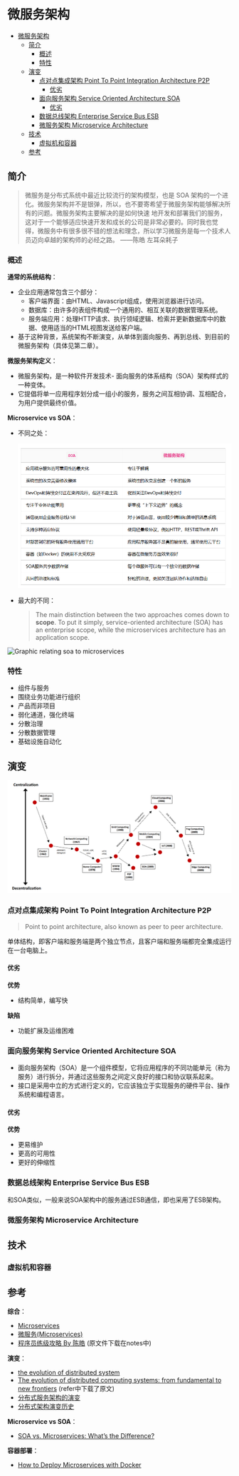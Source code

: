 # 微服务架构

- [微服务架构](#微服务架构)
  - [简介](#简介)
    - [概述](#概述)
    - [特性](#特性)
  - [演变](#演变)
    - [点对点集成架构 Point To Point Integration Architecture P2P](#点对点集成架构-point-to-point-integration-architecture-p2p)
      - [优劣](#优劣)
    - [面向服务架构 Service Oriented Architecture SOA](#面向服务架构-service-oriented-architecture-soa)
      - [优劣](#优劣-1)
    - [数据总线架构 Enterprise Service Bus ESB](#数据总线架构-enterprise-service-bus-esb)
    - [微服务架构 Microservice Architecture](#微服务架构-microservice-architecture)
  - [技术](#技术)
    - [虚拟机和容器](#虚拟机和容器)
  - [参考](#参考)

## 简介

> 微服务是分布式系统中最近比较流行的架构模型，也是 SOA 架构的一个进化。微服务架构并不是银弹，所以，也不要寄希望于微服务架构能够解决所有的问题。微服务架构主要解决的是如何快速 地开发和部署我们的服务，这对于一个能够适应快速开发和成长的公司是非常必要的。同时我也觉 得，微服务中有很多很不错的想法和理念，所以学习微服务是每一个技术人员迈向卓越的架构师的必经之路。 ——陈皓 左耳朵耗子

### 概述

**通常的系统结构**：

- 企业应用通常包含三个部分：
  - 客户端界面：由HTML、Javascript组成，使用浏览器进行访问。
  - 数据库：由许多的表组件构成一个通用的、相互关联的数据管理系统。
  - 服务端应用：处理HTTP请求、执行领域逻辑、检索并更新数据库中的数据、使用适当的HTML视图发送给客户端。
- 基于这种背景，系统架构不断演变，从单体到面向服务、再到总线、到目前的微服务架构（具体见第二章）。

**微服务架构定义**：

- 微服务架构，是一种软件开发技术- 面向服务的体系结构（SOA）架构样式的一种变体。
- 它提倡将单一应用程序划分成一组小的服务，服务之间互相协调、互相配合，为用户提供最终价值。

**Microservice vs SOA**：

- 不同之处：

  ![1](../img/microservice_vs_soa.png)

- 最大的不同：

  > The main distinction between the two approaches comes down to **scope**. To put it simply, service-oriented architecture (SOA) has an enterprise scope, while the microservices architecture has an application scope.

![Graphic relating soa to microservices](https://1.cms.s81c.com/sites/default/files/2020-09-02/SOA_microservices%20%281%29.png)

### 特性

- 组件与服务
- 围绕业务功能进行组织
- 产品而非项目
- 弱化通道，强化终端
- 分散治理
- 分散数据管理
- 基础设施自动化

## 演变

![分布式系统的历史](../img/distributed_system_history.png)

### 点对点集成架构 Point To Point Integration Architecture P2P

> Point to point architecture, also known as peer to peer architecture.

单体结构，即客户端和服务端是两个独立节点，且客户端和服务端都完全集成运行在一台电脑上。

#### 优劣

**优势**

- 结构简单，编写快

**缺陷**

- 功能扩展及运维困难

### 面向服务架构 Service Oriented Architecture SOA

- 面向服务架构（SOA）是一个组件模型，它将应用程序的不同功能单元（称为服务）进行拆分，并通过这些服务之间定义良好的接口和协议联系起来。
- 接口是采用中立的方式进行定义的，它应该独立于实现服务的硬件平台、操作系统和编程语言。

#### 优劣

**优势**

- 更易维护
- 更高的可用性
- 更好的伸缩性

### 数据总线架构 Enterprise Service Bus ESB

和SOA类似，一般来说SOA架构中的服务通过ESB通信，即也采用了ESB架构。

### 微服务架构 Microservice Architecture

## 技术

### 虚拟机和容器

## 参考

**综合**：

- [Microservices](https://martinfowler.com/articles/microservices.html)
- [微服务(Microservices)](https://blog.csdn.net/wurenhai/article/details/37659335)
- [程序员练级攻略 By 陈皓](https://www.pianshen.com/article/3847726071/) (原文件下载在notes中)

**演变**：

- [the evolution of distributed system](https://medium.com/microservices-learning/the-evolution-of-distributed-systems-fec4d35beffd)
- [The evolution of distributed computing systems: from fundamental to new frontiers](https://iamssgill.files.wordpress.com/2021/01/lindsay2021.pdf) (refer中下载了原文)
- [分布式服务架构的演变](https://blog.csdn.net/qq_33223299/article/details/86715371)
- [分布式架构演变历史](https://blog.csdn.net/yuhaiyang_1/article/details/80862914)

**Microservice vs SOA**：

- [SOA vs. Microservices: What’s the Difference?](https://www.ibm.com/cloud/blog/soa-vs-microservices)

**容器部署**：

- [How to Deploy Microservices with Docker](https://www.linode.com/docs/guides/deploying-microservices-with-docker/)
